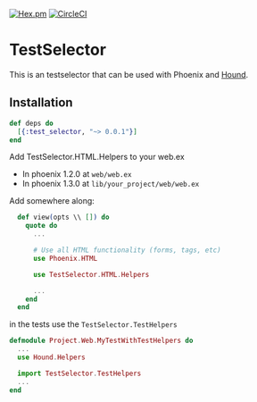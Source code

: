 [![Hex.pm](https://img.shields.io/hexpm/v/test_selector.svg)](https://hex.pm/packages/test_selector)
[![CircleCI](https://circleci.com/gh/DefactoSoftware/test_selector/tree/master.svg?style=shield)](https://circleci.com/gh/DefactoSoftware/test_selector)

# TestSelector

This is an testselector that can be used with Phoenix and [Hound](https://github.com/HashNuke/hound).


## Installation

```elixir
def deps do
  [{:test_selector, "~> 0.0.1"}]
end
```

Add TestSelector.HTML.Helpers to your web.ex
- In phoenix 1.2.0 at `web/web.ex`
- In phoenix 1.3.0 at `lib/your_project/web/web.ex`

Add somewhere along:
```elixir
  def view(opts \\ []) do
    quote do
      ...

      # Use all HTML functionality (forms, tags, etc)
      use Phoenix.HTML

      use TestSelector.HTML.Helpers

      ...
    end
  end
```

in the tests use the `TestSelector.TestHelpers`

```elixir
defmodule Project.Web.MyTestWithTestHelpers do
  ...
  use Hound.Helpers

  import TestSelector.TestHelpers
  ...
end
```


